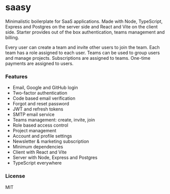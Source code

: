 # saasy

Minimalistic boilerplate for SaaS applications. Made with Node, TypeScript, Express and Postgres on the server side and React and Vite on the client side. 
Starter provides out of the box authentication, teams management and billing.

Every user can create a team and invite other users to join the team. Each team has a role assigned to each user.
Teams can be used to group users and manage projects. Subscriptions are assigned to teams. One-time payments are assigned to users.

### Features
* Email, Google and GitHub login
* Two-factor authentication
* Code based email verification
* Forgot and reset password
* JWT and refresh tokens
* SMTP email service
* Teams management: create, invite, join
* Role based access control
* Project management
* Account and profile settings
* Newsletter & marketing subscription
* Minimum dependencies
* Client with React and Vite
* Server with Node, Express and Postgres
* TypeScript everywhere

### License
MIT